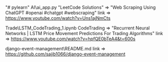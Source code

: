 "# pylearn" 
AI\ai_app.py
"LeetCode Solutions" => "Web Scraping Using ChatGPT #openai #chatgpt #webscraping"
link => https://www.youtube.com/watch?v=Uns1ajNmCts

Trade\LSTM_CodeTrading_1.ipynb
CodeTrading => "Recurrent Neural Networks | LSTM Price Movement Predictions For Trading Algorithms"
link => https://www.youtube.com/watch?v=hpfQE0bTeA4&t=600s

django-event-management\README.md
link => https://github.com/sajib1066/django-event-management